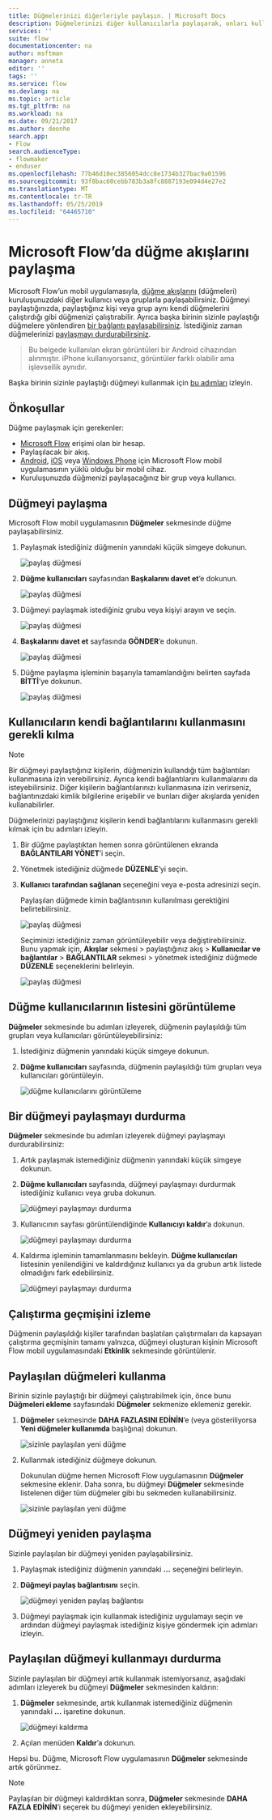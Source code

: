 ```yaml
---
title: Düğmelerinizi diğerleriyle paylaşın. | Microsoft Docs
description: Düğmelerinizi diğer kullanıcılarla paylaşarak, onları kullanmalarını ve zaman kazanmalarını sağlayın.
services: ''
suite: flow
documentationcenter: na
author: msftman
manager: anneta
editor: ''
tags: ''
ms.service: flow
ms.devlang: na
ms.topic: article
ms.tgt_pltfrm: na
ms.workload: na
ms.date: 09/21/2017
ms.author: deonhe
search.app:
- Flow
search.audienceType:
- flowmaker
- enduser
ms.openlocfilehash: 77b46d10ec3856054dcc8e1734b327bac9a01596
ms.sourcegitcommit: 93f8bac60cebb783b3a8fc8887193e094d4e27e2
ms.translationtype: MT
ms.contentlocale: tr-TR
ms.lasthandoff: 05/25/2019
ms.locfileid: "64465710"
---
```

# <a name="share-button-flows-in-microsoft-flow"></a>Microsoft Flow’da düğme akışlarını paylaşma
Microsoft Flow’un mobil uygulamasıyla, [düğme akışlarını](introduction-to-button-flows.md) (düğmeleri) kuruluşunuzdaki diğer kullanıcı veya gruplarla paylaşabilirsiniz. Düğmeyi paylaştığınızda, paylaştığınız kişi veya grup aynı kendi düğmelerini çalıştırdığı gibi düğmenizi çalıştırabilir. Ayrıca başka birinin sizinle paylaştığı düğmelere yönlendiren [bir bağlantı paylaşabilirsiniz](share-buttons.md#re-share-a-button). İstediğiniz zaman düğmelerinizi [paylaşmayı durdurabilirsiniz](share-buttons.md#stop-sharing-a-button).

> Bu belgede kullanılan ekran görüntüleri bir Android cihazından alınmıştır. iPhone kullanıyorsanız, görüntüler farklı olabilir ama işlevsellik aynıdır.
> 
> 

Başka birinin sizinle paylaştığı düğmeyi kullanmak için [bu adımları](share-buttons.md#use-shared-buttons) izleyin.

## <a name="prerequisites"></a>Önkoşullar
Düğme paylaşmak için gerekenler:

* [Microsoft Flow](https://flow.microsoft.com) erişimi olan bir hesap.
* Paylaşılacak bir akış.
* [Android](https://aka.ms/flowmobiledocsandroid), [iOS](https://aka.ms/flowmobiledocsios) veya [Windows Phone](https://aka.ms/flowmobilewindows) için Microsoft Flow mobil uygulamasının yüklü olduğu bir mobil cihaz.
* Kuruluşunuzda düğmenizi paylaşacağınız bir grup veya kullanıcı.

## <a name="share-a-button"></a>Düğmeyi paylaşma
Microsoft Flow mobil uygulamasının **Düğmeler** sekmesinde düğme paylaşabilirsiniz.

1. Paylaşmak istediğiniz düğmenin yanındaki küçük simgeye dokunun.
   
    ![paylaş düğmesi](./media/share-buttons/share-button-flows-buttons-tab.png)
2. **Düğme kullanıcıları** sayfasından **Başkalarını davet et**’e dokunun.
   
    ![paylaş düğmesi](./media/share-buttons/share-button-flows-button-users.png)
3. Düğmeyi paylaşmak istediğiniz grubu veya kişiyi arayın ve seçin.
   
    ![paylaş düğmesi](./media/share-buttons/share-button-flows-invite-others-select.png)
4. **Başkalarını davet et** sayfasında **GÖNDER**’e dokunun.
   
    ![paylaş düğmesi](./media/share-buttons/share-button-flows-invite-others-send.png)
5. Düğme paylaşma işleminin başarıyla tamamlandığını belirten sayfada **BİTTİ**’ye dokunun.
   
    ![paylaş düğmesi](./media/share-buttons/share-button-flows-invite-others-done.png)

## <a name="require-users-to-use-their-own-connections"></a>Kullanıcıların kendi bağlantılarını kullanmasını gerekli kılma
> [!NOTE]
> Bir düğmeyi paylaştığınız kişilerin, düğmenizin kullandığı tüm bağlantıları kullanmasına izin verebilirsiniz. Ayrıca kendi bağlantılarını kullanmalarını da isteyebilirsiniz. Diğer kişilerin bağlantılarınızı kullanmasına izin verirseniz, bağlantınızdaki kimlik bilgilerine erişebilir ve bunları diğer akışlarda yeniden kullanabilirler.
> 
> 

Düğmelerinizi paylaştığınız kişilerin kendi bağlantılarını kullanmasını gerekli kılmak için bu adımları izleyin.

1. Bir düğme paylaştıktan hemen sonra görüntülenen ekranda **BAĞLANTILARI YÖNET**’i seçin.
2. Yönetmek istediğiniz düğmede **DÜZENLE**’yi seçin.
3. **Kullanıcı tarafından sağlanan** seçeneğini veya e-posta adresinizi seçin.
   
    Paylaşılan düğmede kimin bağlantısının kullanılması gerektiğini belirtebilirsiniz.
   
    ![paylaş düğmesi](./media/share-buttons/share-button-select-connection-provided-by-user.png)
   
    Seçiminizi istediğiniz zaman görüntüleyebilir veya değiştirebilirsiniz. Bunu yapmak için, **Akışlar** sekmesi > paylaştığınız akış > **Kullanıcılar ve bağlantılar** > **BAĞLANTILAR** sekmesi > yönetmek istediğiniz düğmede **DÜZENLE** seçeneklerini belirleyin.
   
    ![paylaş düğmesi](./media/share-buttons/share-button-flows-conn-provided-by-user.png)

## <a name="view-the-list-of-button-users"></a>Düğme kullanıcılarının listesini görüntüleme
**Düğmeler** sekmesinde bu adımları izleyerek, düğmenin paylaşıldığı tüm grupları veya kullanıcıları görüntüleyebilirsiniz:

1. İstediğiniz düğmenin yanındaki küçük simgeye dokunun.
2. **Düğme kullanıcıları** sayfasında, düğmenin paylaşıldığı tüm grupları veya kullanıcıları görüntüleyin.
   
    ![düğme kullanıcılarını görüntüleme](./media/share-buttons/share-button-flows-button-users-list.png)

## <a name="stop-sharing-a-button"></a>Bir düğmeyi paylaşmayı durdurma
**Düğmeler** sekmesinde bu adımları izleyerek düğmeyi paylaşmayı durdurabilirsiniz:

1. Artık paylaşmak istemediğiniz düğmenin yanındaki küçük simgeye dokunun.
2. **Düğme kullanıcıları** sayfasında, düğmeyi paylaşmayı durdurmak istediğiniz kullanıcı veya gruba dokunun.
   
    ![düğmeyi paylaşmayı durdurma](./media/share-buttons/share-button-flows-remove-user-list.png)
3. Kullanıcının sayfası görüntülendiğinde **Kullanıcıyı kaldır**’a dokunun.
   
    ![düğmeyi paylaşmayı durdurma](./media/share-buttons/share-button-flows-remove-user.png)
4. Kaldırma işleminin tamamlanmasını bekleyin. **Düğme kullanıcıları** listesinin yenilendiğini ve kaldırdığınız kullanıcı ya da grubun artık listede olmadığını fark edebilirsiniz.
   
    ![düğmeyi paylaşmayı durdurma](./media/share-buttons/share-button-flows-remove-user-result.png)

## <a name="monitor-the-run-history"></a>Çalıştırma geçmişini izleme
Düğmenin paylaşıldığı kişiler tarafından başlatılan çalıştırmaları da kapsayan çalıştırma geçmişinin tamamı yalnızca, düğmeyi oluşturan kişinin Microsoft Flow mobil uygulamasındaki **Etkinlik** sekmesinde görüntülenir.

## <a name="use-shared-buttons"></a>Paylaşılan düğmeleri kullanma
Birinin sizinle paylaştığı bir düğmeyi çalıştırabilmek için, önce bunu **Düğmeleri ekleme** sayfasındaki **Düğmeler** sekmenize eklemeniz gerekir.

1. **Düğmeler** sekmesinde **DAHA FAZLASINI EDİNİN**’e (veya gösteriliyorsa **Yeni düğmeler kullanımda** başlığına) dokunun.
   
    ![sizinle paylaşılan yeni düğme](./media/share-buttons/share-button-flows-banner.png)
2. Kullanmak istediğiniz düğmeye dokunun.
   
    Dokunulan düğme hemen Microsoft Flow uygulamasının **Düğmeler** sekmesine eklenir. Daha sonra, bu düğmeyi **Düğmeler** sekmesinde listelenen diğer tüm düğmeler gibi bu sekmeden kullanabilirsiniz.
   
    ![sizinle paylaşılan yeni düğme](./media/share-buttons/share-button-flows-buttons-shared-with-me.png)

## <a name="re-share-a-button"></a>Düğmeyi yeniden paylaşma
Sizinle paylaşılan bir düğmeyi yeniden paylaşabilirsiniz.

1. Paylaşmak istediğiniz düğmenin yanındaki **...** seçeneğini belirleyin.
2. **Düğmeyi paylaş bağlantısını** seçin.
   
    ![düğmeyi yeniden paylaş bağlantısı](./media/share-buttons/re-share-button.png)
3. Düğmeyi paylaşmak için kullanmak istediğiniz uygulamayı seçin ve ardından düğmeyi paylaşmak istediğiniz kişiye göndermek için adımları izleyin.

## <a name="stop-using-a-shared-button"></a>Paylaşılan düğmeyi kullanmayı durdurma
Sizinle paylaşılan bir düğmeyi artık kullanmak istemiyorsanız, aşağıdaki adımları izleyerek bu düğmeyi **Düğmeler** sekmesinden kaldırın:

1. **Düğmeler** sekmesinde, artık kullanmak istemediğiniz düğmenin yanındaki **...** işaretine dokunun.
   
    ![düğmeyi kaldırma](./media/share-buttons/share-button-flows-added-shared-button.png)
2. Açılan menüden **Kaldır**’a dokunun.

Hepsi bu. Düğme, Microsoft Flow uygulamasının **Düğmeler** sekmesinde artık görünmez.

> [!NOTE]
> Paylaşılan bir düğmeyi kaldırdıktan sonra, **Düğmeler** sekmesinde **DAHA FAZLA EDİNİN**’i seçerek bu düğmeyi yeniden ekleyebilirsiniz.
> 
> 

